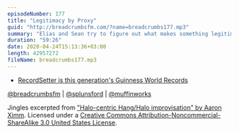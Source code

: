 ```yaml
---
episodeNumber: 177
title: "Legitimacy by Proxy"
guid: "http://breadcrumbsfm.com/?name=breadcrumbs177.mp3"
summary: "Elias and Sean try to figure out what makes something legitimate."
duration: "59:26"
date: 2020-04-24T15:13:36+03:00
length: 42957272
fileName: breadcrumbs177.mp3
---
```


- [RecordSetter is this generation's Guinness World Records](https://thenextweb.com/insider/2011/11/10/with-a-new-book-recordsetter-is-this-generations-guinness-world-records/)

[@breadcrumbsfm](https://twitter.com/breadcrumbsfm) | [@splunsford](https://twitter.com/splunsford) | [@muffinworks](https://twitter.com/muffinworks)

Jingles excerpted from ["Halo-centric Hang/Halo improvisation" by Aaron Ximm](http://freemusicarchive.org/music/aaron_ximm/handpans_and_the_hang/). Licensed under a [Creative Commons Attribution-Noncommercial-ShareAlike 3.0 United States License](http://creativecommons.org/licenses/by-nc-sa/3.0/us/).